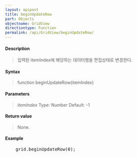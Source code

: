 ```yaml
---
layout: apipost
title: beginUpdateRow
part: Objects
objectname: GridView
directiontype: Function
permalink: /api/GridView/beginUpdateRow/
---
```



#### Description

> 입력된 itemIndex에 해당하는 데이터행을 편집상태로 변경한다.

#### Syntax

> function beginUpdateRow(itemIndex)

#### Parameters

> *itemIndex*
> Type: Number
> Default: -1
> 

#### Return value

> None.

#### Example

<pre class="prettyprint">
    grid.beginUpdateRow(0);
</pre>

